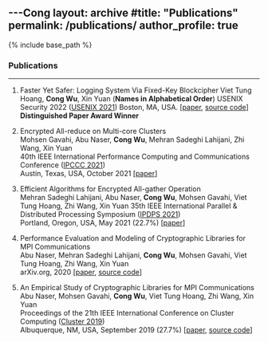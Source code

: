 ---Cong
layout: archive
#title: "Publications"
permalink: /publications/
author_profile: true
---
{% include base_path %}


### Publications
---
1. Faster Yet Safer: Logging System Via Fixed-Key Blockcipher
   Viet Tung Hoang, **Cong Wu**, Xin Yuan (**Names in Alphabetical Order**)
   USENIX Security 2022 ([USENIX 2021](https://www.usenix.org/conference/usenixsecurity22)) 
   Boston, MA, USA.  [[paper](https://www.usenix.org/system/files/sec22-hoang.pdf), [source code](https://github.com/TsongW/QuickLog)]
   **Distinguished Paper Award Winner**   


2. Encrypted All-reduce on Multi-core Clusters   
   Mohsen Gavahi, Abu Naser, **Cong Wu**, Mehran Sadeghi Lahijani, Zhi Wang, Xin Yuan   
   40th IEEE International Performance Computing and Communications Conference ([IPCCC 2021](https://www.ipccc.org/ipccc2021/main.php?page=1))   
   Austin, Texas, USA, October 2021 [[paper](https://ww2.cs.fsu.edu/~gavahi/publications.php_files/Encrypted_All-reduce_on_Multi-core_Clusters.pdf)]

3. Efficient Algorithms for Encrypted All-gather Operation   
   Mehran Sadeghi Lahijani, Abu Naser, **Cong Wu**, Mohsen Gavahi, Viet Tung Hoang, Zhi Wang, Xin Yuan 
   35th IEEE International Parallel &  Distributed Processing Symposium ([IPDPS 2021](https://www.ipdps.org/))   
   Portland, Oregon, USA, May 2021 (22.7%) [[paper](https://ieeexplore.ieee.org/document/9460464)] 

4. Performance Evaluation and Modeling of Cryptographic Libraries for MPI Communications   
  Abu Naser, Mehran Sadeghi Lahijani,  **Cong Wu**, Mohsen Gavahi, Viet Tung Hoang, Zhi Wang, Xin Yuan   
  arXiv.org, 2020  [[paper](https://arxiv.org/abs/2010.06139), [source code](https://github.com/abu-naser/Encrypted-MPI-Communication)]    

5. An Empirical Study of Cryptographic Libraries for MPI Communications   
  Abu Naser, Mohsen Gavahi, **Cong Wu**, Viet Tung Hoang, Zhi Wang, Xin Yuan   
  Proceedings of the 21th IEEE International Conference on Cluster Computing ([Cluster 2019](https://clustercomp.org/2019/))   
  Albuquerque, NM, USA, September 2019 (27.7%) [[paper](https://ieeexplore.ieee.org/abstract/document/8891033), [source code](https://github.com/abu-naser/Encrypted-MPI-Communication)]    






